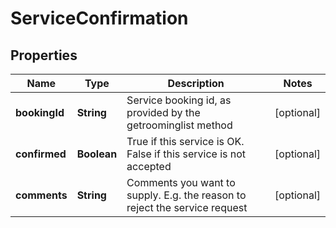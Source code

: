 
# ServiceConfirmation

## Properties
Name | Type | Description | Notes
------------ | ------------- | ------------- | -------------
**bookingId** | **String** | Service booking id, as provided by the getroominglist method |  [optional]
**confirmed** | **Boolean** | True if this service is OK. False if this service is not accepted |  [optional]
**comments** | **String** | Comments you want to supply. E.g. the reason to reject the service request |  [optional]



